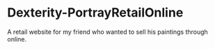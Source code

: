 # Dexterity-PortrayRetailOnline
A retail website for my friend who wanted to sell his paintings through online.  
